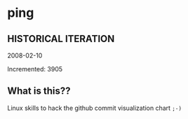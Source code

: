 # ping

## HISTORICAL ITERATION
2008-02-10

Incremented: 3905

## What is this?? 
Linux skills to hack the github commit visualization chart `;-)`
